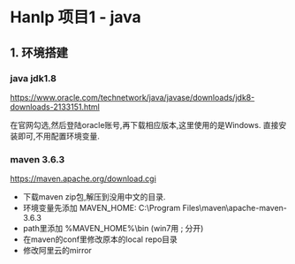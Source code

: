 # Hanlp 项目1 - java

## 1. 环境搭建

### java jdk1.8

https://www.oracle.com/technetwork/java/javase/downloads/jdk8-downloads-2133151.html

在官网勾选,然后登陆oracle账号,再下载相应版本,这里使用的是Windows.
直接安装即可,不用配置环境变量.

### maven 3.6.3

https://maven.apache.org/download.cgi

* 下载maven zip包,解压到没用中文的目录.
* 环境变量先添加 MAVEN_HOME: C:\Program Files\maven\apache-maven-3.6.3
* path里添加 %MAVEN_HOME%\bin
(win7用 ; 分开)
* 在maven的conf里修改原本的local repo目录
* 修改阿里云的mirror



